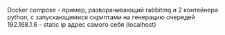 Docker compose - пример, разворачивающий rabbitmq и 2 контейнера python, с запускающимися скриптами на генерацию очередей
192.168.1.6 - static ip адрес самого себя (localhost)
